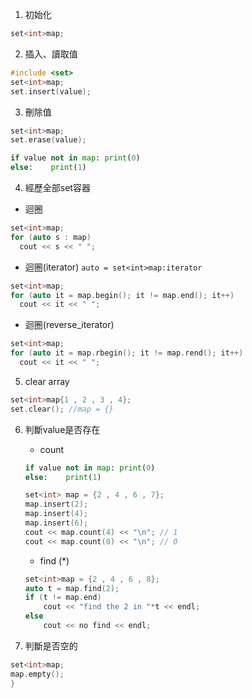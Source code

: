 1. 初始化
```cpp
set<int>map;
```
2. 插入、讀取值
```cpp
#include <set>
set<int>map;
set.insert(value);
```
3. 刪除值
```cpp
set<int>map;
set.erase(value);
```
```python
if value not in map: print(0)
else:    print(1)
```

4. 經歷全部set容器
  - 迴圈
  ```cpp
  set<int>map;
  for (auto s : map)
    cout << s << " ";
  ```
  - 迴圈(iterator)
  ```auto = set<int>map:iterator ```
  ```cpp
  set<int>map;
  for (auto it = map.begin(); it != map.end(); it++)
    cout << it << " ";
  ```
  - 迴圈(reverse_iterator)
  ```cpp
  set<int>map;
  for (auto it = map.rbegin(); it != map.rend(); it++)
    cout << it << " ";
  ```

5. clear array
```cpp
set<int>map{1 , 2 , 3 , 4};
set.clear(); //map = {}
```

6. 判斷value是否存在
    - count
    ```python
    if value not in map: print(0)
    else:    print(1)
    ```
    ```cpp
    set<int> map = {2 , 4 , 6 , 7};
    map.insert(2);
    map.insert(4);
    map.insert(6);
    cout << map.count(4) << "\n"; // 1
    cout << map.count(8) << "\n"; // 0
    ```
    - find (*)
    ```cpp
    set<int>map = {2 , 4 , 6 , 8};
    auto t = map.find(2);
    if (t != map.end)
        cout << "find the 2 in "*t << endl;
    else
        cout << no find << endl;
    ```

7. 判斷是否空的
```cpp
set<int>map;
map.empty();
}
```
